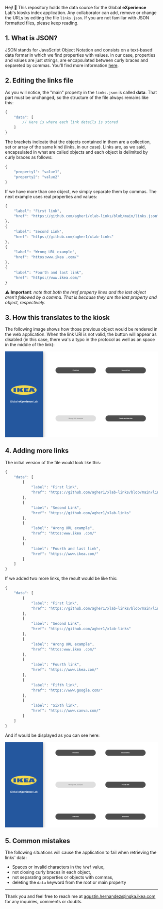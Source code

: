 Hej! 👋 This repository holds the data source for the Global **eXperience** Lab's kiosks index application. Any collaborator can add, remove or change the URLs by editing the file `links.json`. If you are not familiar with JSON formatted files, please keep reading.

## 1. What is JSON?
JSON stands for JavaScript Object Notation and consists on a text-based data formar in which we find properties with values. In our case, properties and values are just strings, are encapsulated between curly braces and separeted by commas. You'll find more information [here](https://developer.mozilla.org/en-US/docs/Learn/JavaScript/Objects/JSON).

## 2. Editing the links file
As you will notice, the "main" property in the `links.json` is called **data**. That part must be unchanged, so the structure of the file always remains like this:
```javascript
{
    "data": [
        // Here is where each link details is stored
    ]
}
```
The brackets indicate that the objects contained in them are a collection, set or array of the same kind (links, in our case). Links are, as we said, encapsulated in what are called objects and each object is delimited by curly braces as follows:
```javascript
{
    "property1": "value1",
    "property2": "value2"
}
```

If we have more than one object, we simply separate them by commas. The next example uses real properties and values:
```javascript
{
    "label": "First link",
    "href": "https://github.com/agher1/xlab-links/blob/main/links.json"
},
{
    "label": "Second Link",
    "href": "https://github.com/agher1/xlab-links"
},
{
    "label": "Wrong URL example",
    "href": "httos:www.ikea .com/"
},
{
    "label": "Fourth and last link",
    "href": "https://www.ikea.com/"
}
```
⚠️ **Important**: _note that both the href property lines and the last object aren't followed by a comma. That is because they are the last property and object, respectively._ 

## 3. How this translates to the kiosk
The following image shows how those previous object would be rendered in the web application. When the link URl is not valid, the button will appear as disabled (in this case, there wa's a typo in the protocol as well as an space in the middle of the link):

![](example1.png)

## 4. Adding more links
The initial version of the file would look like this:
```javascript
{
    "data": [
        {
            "label": "First link",
            "href": "https://github.com/agher1/xlab-links/blob/main/links.json"
        },
        {
            "label": "Second Link",
            "href": "https://github.com/agher1/xlab-links"
        },
        {
            "label": "Wrong URL example",
            "href": "httos:www.ikea .com/"
        },
        {
            "label": "Fourth and last link",
            "href": "https://www.ikea.com/"
        }
    ]
}
```

If we added two more links, the result would be like this:
```javascript
{
    "data": [
        {
            "label": "First link",
            "href": "https://github.com/agher1/xlab-links/blob/main/links.json"
        },
        {
            "label": "Second Link",
            "href": "https://github.com/agher1/xlab-links"
        },
        {
            "label": "Wrong URL example",
            "href": "httos:www.ikea .com/"
        },
        {
            "label": "Fourth link",
            "href": "https://www.ikea.com/"
        },
        {
            "label": "Fifth link",
            "href": "https://www.google.com/"
        },
        {
            "label": "Sixth link",
            "href": "https://www.canva.com/"
        }
    ]
}
```

And if would be displayed as you can see here:

![](example2.png)

## 5. Common mistakes
The following situations will cause the application to fail when retrieving the links' data:

  - Spaces or invalid characters in the `href` value,
  - not closing curly braces in each object,
  - not separating properties or objects with commas,
  - deleting the `data` keyword from the root or main property

---

Thank you and feel free to reach me at agustin.hernandez@ingka.ikea.com for any inquiries, comments or doubts.